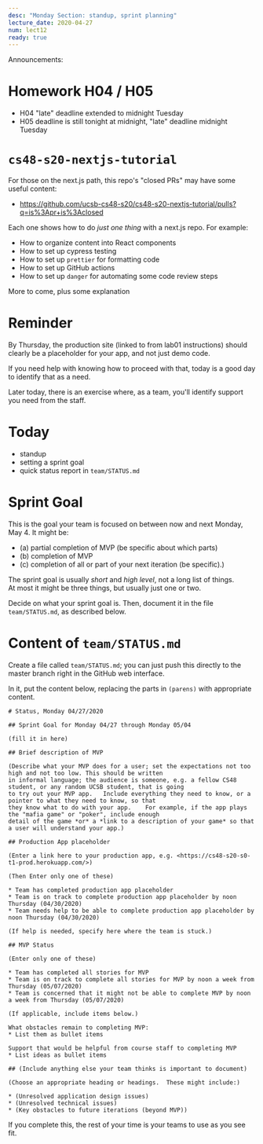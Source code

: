 ```yaml
---
desc: "Monday Section: standup, sprint planning"
lecture_date: 2020-04-27
num: lect12
ready: true
---
```


Announcements:

# Homework H04 / H05

* H04 "late" deadline extended to midnight Tuesday
* H05 deadline is still tonight at midnight, "late" deadline midnight Tuesday

# `cs48-s20-nextjs-tutorial`
For those on the next.js path, this repo's "closed PRs" may have some useful content:
* <https://github.com/ucsb-cs48-s20/cs48-s20-nextjs-tutorial/pulls?q=is%3Apr+is%3Aclosed>

Each one shows how to do *just one thing* with a next.js repo.  For example:
* How to organize content into React components
* How to set up cypress testing
* How to set up `prettier` for formatting code
* How to set up GitHub actions
* How to set up `danger` for automating some code review steps

More to come, plus some explanation

# Reminder

By Thursday, the production site (linked to from lab01 instructions) should clearly be a placeholder for your app, and not just demo code.

If you need help with knowing how to proceed with that, today is a good day to identify that as a need.

Later today, there is an exercise where, as a team, you'll identify support you need from the staff.

# Today

* standup
* setting a sprint goal
* quick status report in `team/STATUS.md`


# Sprint Goal

This is the goal your team is focused on between now and next Monday, May 4.   It might be: 
* (a) partial completion of MVP (be specific about which parts) 
* (b) completion of MVP 
* (c) completion of all or part of your next iteration (be specific).)

The sprint goal is usually *short* and *high level*, not a long list of things.  
At most it might be three things, but usually just one or two.

Decide on what your sprint goal is.  Then, document it in the file `team/STATUS.md`, as described below.

# Content of `team/STATUS.md`

Create a file called `team/STATUS.md`; you can just push this directly to the master branch right in the GitHub web interface.

In it, put the content below, replacing the parts in `(parens)` with appropriate content.

```
# Status, Monday 04/27/2020

## Sprint Goal for Monday 04/27 through Monday 05/04

(fill it in here)

## Brief description of MVP

(Describe what your MVP does for a user; set the expectations not too high and not too low. This should be written 
in informal language; the audience is someone, e.g. a fellow CS48 student, or any random UCSB student, that is going
to try out your MVP app.   Include everything they need to know, or a pointer to what they need to know, so that
they know what to do with your app.    For example, if the app plays the "mafia game" or "poker", include enough
detail of the game *or* a *link to a description of your game* so that a user will understand your app.)

## Production App placeholder

(Enter a link here to your production app, e.g. <https://cs48-s20-s0-t1-prod.herokuapp.com/>)

(Then Enter only one of these)

* Team has completed production app placeholder
* Team is on track to complete production app placeholder by noon Thursday (04/30/2020)
* Team needs help to be able to complete production app placeholder by noon Thursday (04/30/2020)

(If help is needed, specify here where the team is stuck.)

## MVP Status

(Enter only one of these)

* Team has completed all stories for MVP
* Team is on track to complete all stories for MVP by noon a week from Thursday (05/07/2020)
* Team is concerned that it might not be able to complete MVP by noon a week from Thursday (05/07/2020)

(If applicable, include items below.)

What obstacles remain to completing MVP:
* List them as bullet items

Support that would be helpful from course staff to completing MVP
* List ideas as bullet items

## (Include anything else your team thinks is important to document)

(Choose an appropriate heading or headings.  These might include:)

* (Unresolved application design issues)
* (Unresolved technical issues)
* (Key obstacles to future iterations (beyond MVP))

```

If you complete this, the rest of your time is your teams to use as you see fit.
